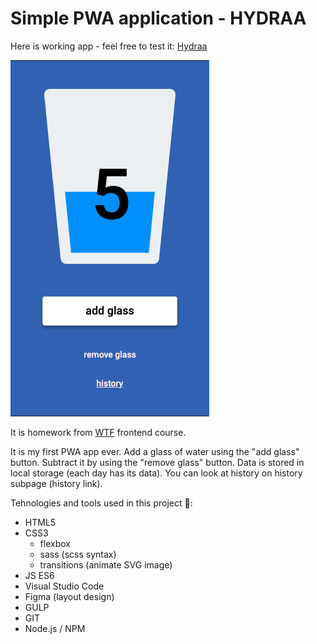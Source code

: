 # Simple PWA application - HYDRAA

Here is working app - feel free to test it: [Hydraa](http://jundymek.github.io/hydrapp)

![Hydrapp - screen image](github/hydrapp.png)

It is homework from [WTF](https://cotenfrontend.pl) frontend course.

It is my first PWA app ever. Add a glass of water using the "add glass" button. Subtract it by using the "remove glass" button. Data is stored in local storage (each day has its data). You can look at history on history subpage (history link).

Tehnologies and tools used in this project 🚀:
- HTML5
- CSS3 
    - flexbox 
    - sass (scss syntax)
    - transitions (animate SVG image)
- JS ES6
- Visual Studio Code
- Figma (layout design)
- GULP
- GIT
- Node.js / NPM




